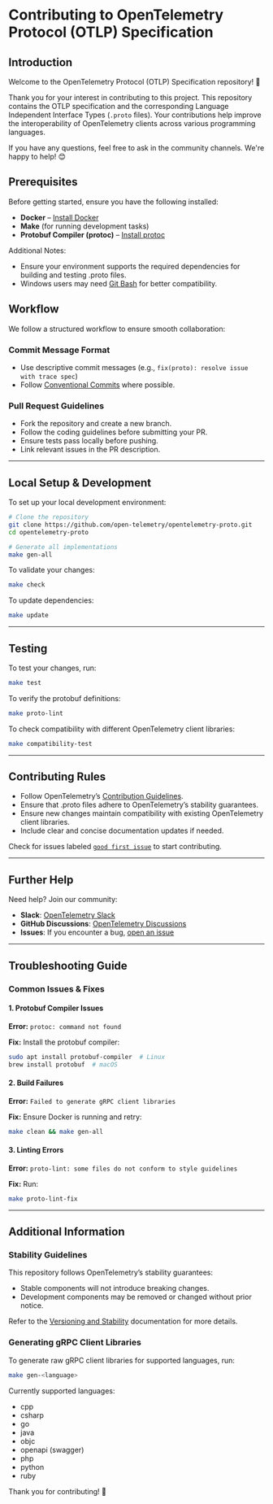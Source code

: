 # Contributing to OpenTelemetry Protocol (OTLP) Specification

## Introduction

Welcome to the OpenTelemetry Protocol (OTLP) Specification repository! 🎉

Thank you for your interest in contributing to this project. This repository contains the OTLP specification and the corresponding Language Independent Interface Types (`.proto` files). Your contributions help improve the interoperability of OpenTelemetry clients across various programming languages.

If you have any questions, feel free to ask in the community channels. We're happy to help! 😊

## Prerequisites

Before getting started, ensure you have the following installed:

- **Docker** – [Install Docker](https://docs.docker.com/engine/install/)
- **Make** (for running development tasks)
- **Protobuf Compiler (protoc)** – [Install protoc](https://grpc.io/docs/protoc-installation/)

Additional Notes:
- Ensure your environment supports the required dependencies for building and testing .proto files.
- Windows users may need [Git Bash](https://gitforwindows.org/) for better compatibility.
## Workflow

We follow a structured workflow to ensure smooth collaboration:


### Commit Message Format
- Use descriptive commit messages (e.g., `fix(proto): resolve issue with trace spec`)
- Follow [Conventional Commits](https://www.conventionalcommits.org/) where possible.

### Pull Request Guidelines
- Fork the repository and create a new branch.
- Follow the coding guidelines before submitting your PR.
- Ensure tests pass locally before pushing.
- Link relevant issues in the PR description.

---

## Local Setup & Development

To set up your local development environment:

```bash
# Clone the repository
git clone https://github.com/open-telemetry/opentelemetry-proto.git
cd opentelemetry-proto

# Generate all implementations
make gen-all
```

To validate your changes:
```bash
make check
```

To update dependencies:
```bash
make update
```

---

## Testing

To test your changes, run:

```bash
make test
```

To verify the protobuf definitions:
```bash
make proto-lint
```

To check compatibility with different OpenTelemetry client libraries:
```bash
make compatibility-test
```

---

## Contributing Rules

- Follow OpenTelemetry’s [Contribution Guidelines](https://github.com/open-telemetry/community/blob/main/CONTRIBUTING.md).
- Ensure that .proto files adhere to OpenTelemetry’s stability guarantees.
- Ensure new changes maintain compatibility with existing OpenTelemetry client libraries.
- Include clear and concise documentation updates if needed.

Check for issues labeled [`good first issue`](https://github.com/open-telemetry/opentelemetry-proto/issues?q=is%3Aissue+is%3Aopen+label%3A%22good+first+issue%22) to start contributing.

---

## Further Help

Need help? Join our community:

- **Slack**: [OpenTelemetry Slack](https://opentelemetry.io/community/)
- **GitHub Discussions**: [OpenTelemetry Discussions](https://github.com/open-telemetry/opentelemetry-proto/discussions)
- **Issues**: If you encounter a bug, [open an issue](https://github.com/open-telemetry/opentelemetry-proto/issues)

---

## Troubleshooting Guide

### Common Issues & Fixes

#### 1. Protobuf Compiler Issues
**Error:** `protoc: command not found`

**Fix:** Install the protobuf compiler:
```bash
sudo apt install protobuf-compiler  # Linux
brew install protobuf  # macOS
```

#### 2. Build Failures
**Error:** `Failed to generate gRPC client libraries`

**Fix:** Ensure Docker is running and retry:
```bash
make clean && make gen-all
```

#### 3. Linting Errors
**Error:** `proto-lint: some files do not conform to style guidelines`

**Fix:** Run:
```bash
make proto-lint-fix
```

---

## Additional Information

### Stability Guidelines

This repository follows OpenTelemetry’s stability guarantees:
- Stable components will not introduce breaking changes.
- Development components may be removed or changed without prior notice.

Refer to the [Versioning and Stability](https://github.com/open-telemetry/opentelemetry-proto/blob/main/README.md#versioning-and-stability) documentation for more details.

### Generating gRPC Client Libraries

To generate raw gRPC client libraries for supported languages, run:

```bash
make gen-<language>
```

Currently supported languages:
- cpp
- csharp
- go
- java
- objc
- openapi (swagger)
- php
- python
- ruby

Thank you for contributing! 🚀
